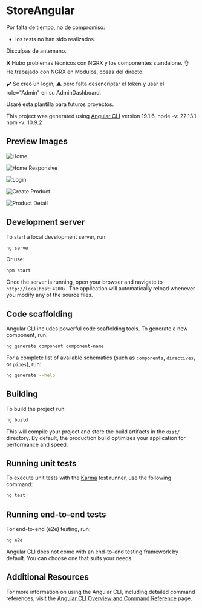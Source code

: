 # StoreAngular

Por falta de tiempo, no de compromiso:  
- los tests no han sido realizados. 

Disculpas de antemano. 

❌ Hubo problemas técnicos con NGRX y los componentes standalone.
👌  He trabajado con NGRX en Modulos, cosas del directo.

✔️ Se creó un login, 
⚠️ pero falta desencriptar el token y usar el role="Admin" en su AdminDashboard. 

Usaré esta plantilla para futuros proyectos.

This project was generated using [Angular CLI](https://github.com/angular/angular-cli) version 19.1.6.
node -v: 22.13.1
npm -v: 10.9.2

## Preview Images

![Home](https://i.postimg.cc/4xd5zKLH/home-1.png)

![Home Responsive](https://i.postimg.cc/R0mwgNGT/home-2.png)

![Login](https://i.postimg.cc/RCpQvCVM/login.png)

![Create Product ](https://i.postimg.cc/15g0XxfD/create-product.png)

![Product Detail](https://i.postimg.cc/L6rtZy1w/product-detail.png)

## Development server

To start a local development server, run:

```bash
ng serve
```

Or use:
```bash
npm start
```



Once the server is running, open your browser and navigate to `http://localhost:4200/`. The application will automatically reload whenever you modify any of the source files.

## Code scaffolding

Angular CLI includes powerful code scaffolding tools. To generate a new component, run:

```bash
ng generate component component-name
```

For a complete list of available schematics (such as `components`, `directives`, or `pipes`), run:

```bash
ng generate --help
```

## Building

To build the project run:

```bash
ng build
```

This will compile your project and store the build artifacts in the `dist/` directory. By default, the production build optimizes your application for performance and speed.

## Running unit tests

To execute unit tests with the [Karma](https://karma-runner.github.io) test runner, use the following command:

```bash
ng test
```

## Running end-to-end tests

For end-to-end (e2e) testing, run:

```bash
ng e2e
```

Angular CLI does not come with an end-to-end testing framework by default. You can choose one that suits your needs.

## Additional Resources

For more information on using the Angular CLI, including detailed command references, visit the [Angular CLI Overview and Command Reference](https://angular.dev/tools/cli) page.
